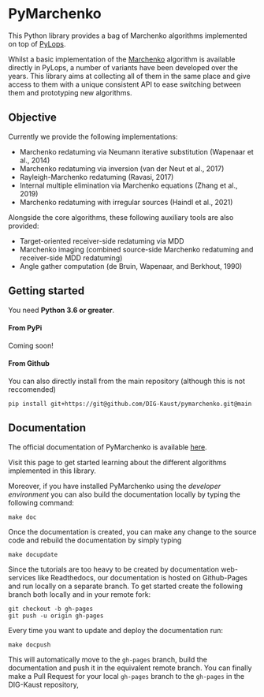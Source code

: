 # PyMarchenko

This Python library provides a bag of Marchenko algorithms implemented on top of [PyLops](https://pylops.readthedocs.io).

Whilst a basic implementation of the [Marchenko](https://pylops.readthedocs.io/en/latest/api/generated/pylops.waveeqprocessing.Marchenko.html#pylops.waveeqprocessing.Marchenko)
algorithm is available directly in PyLops, a number of variants have been developed over the years. This library aims at collecting
all of them in the same place and give access to them with a unique consistent API to ease switching between them and prototyping new
algorithms.

## Objective
Currently we provide the following implementations:

- Marchenko redatuming via Neumann iterative substitution (Wapenaar et al., 2014)
- Marchenko redatuming via inversion (van der Neut et al., 2017)
- Rayleigh-Marchenko redatuming (Ravasi, 2017)
- Internal multiple elimination via Marchenko equations (Zhang et al., 2019)
- Marchenko redatuming with irregular sources (Haindl et al., 2021)

Alongside the core algorithms, these following auxiliary tools are also provided:

- Target-oriented receiver-side redatuming via MDD
- Marchenko imaging (combined source-side Marchenko redatuming and receiver-side MDD redatuming)
- Angle gather computation (de Bruin, Wapenaar, and Berkhout, 1990)


## Getting started

You need **Python 3.6 or greater**.

#### From PyPi

Coming soon!

#### From Github

You can also directly install from the main repository (although this is not reccomended)

```
pip install git+https://git@github.com/DIG-Kaust/pymarchenko.git@main
```

## Documentation
The official documentation of PyMarchenko is available [here](https://dig-kaust.github.io/pymarchenko/).

Visit this page to get started learning about the different algorithms implemented in this library.

Moreover, if you have installed PyMarchenko using the *developer environment* you can also build the documentation locally by
typing the following command:
```
make doc
```
Once the documentation is created, you can make any change to the source code and rebuild the documentation by
simply typing
```
make docupdate
```

Since the tutorials are too heavy to be created by documentation web-services like Readthedocs, our documentation
is hosted on Github-Pages and run locally on a separate branch. To get started create the following branch both locally
and in your remote fork:
```
git checkout -b gh-pages
git push -u origin gh-pages
```

Every time you want to update and deploy the documentation run:
```
make docpush
```
This will automatically move to the `gh-pages` branch, build the documentation and push it in the equivalent remote branch.
You can finally make a Pull Request for your local `gh-pages` branch to the `gh-pages` in the DIG-Kaust repository,


